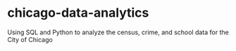 # chicago-data-analytics
Using SQL and Python to analyze the census, crime, and school data for the City of Chicago
